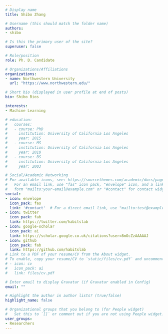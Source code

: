 ```yaml
---
# Display name
title: Shibo Zhang

# Username (this should match the folder name)
authors:
- shibo

# Is this the primary user of the site?
superuser: false

# Role/position
role: Ph. D. Candidate

# Organizations/Affiliations
organizations:
- name: Northwestern University
  url: "https://www.northwestern.edu/"

# Short bio (displayed in user profile at end of posts)
bio: Shibo Bios

interests:
- Machine Learning

# education:
#   courses:
#   - course: PhD 
#     institution: University of California Los Angeles
#     year: 2015
#   - course: MS
#     institution: University of California Los Angeles
#     year: 2010
#   - course: BS
#     institution: University of California Los Angeles
#     year: 2003

# Social/Academic Networking
# For available icons, see: https://sourcethemes.com/academic/docs/page-builder/#icons
#   For an email link, use "fas" icon pack, "envelope" icon, and a link in the
#   form "mailto:your-email@example.com" or "#contact" for contact widget.
social:
- icon: envelope
  icon_pack: fas
  link: '#contact'  # For a direct email link, use "mailto:test@example.org".
- icon: twitter
  icon_pack: fab
  link: https://twitter.com/habitslab
- icon: google-scholar
  icon_pack: ai
  link: https://scholar.google.co.uk/citations?user=8mOcZzAAAAAJ
- icon: github
  icon_pack: fab
  link: https://github.com/habitslab
# Link to a PDF of your resume/CV from the About widget.
# To enable, copy your resume/CV to `static/files/cv.pdf` and uncomment the lines below.
# - icon: cv
#   icon_pack: ai
#   link: files/cv.pdf

# Enter email to display Gravatar (if Gravatar enabled in Config)
email: ""

# Highlight the author in author lists? (true/false)
highlight_name: false

# Organizational groups that you belong to (for People widget)
#   Set this to `[]` or comment out if you are not using People widget.
user_groups:
- Researchers
---
```

